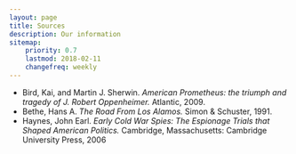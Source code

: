 ```yaml
---
layout: page
title: Sources
description: Our information
sitemap:
    priority: 0.7
    lastmod: 2018-02-11
    changefreq: weekly
---
```




  * Bird, Kai, and Martin J. Sherwin. _American Prometheus: the triumph and tragedy of J. Robert Oppenheimer._ Atlantic, 2009.
  * Bethe, Hans A. _The Road From Los Alamos._ Simon & Schuster, 1991.
  * Haynes, John Earl. _Early Cold War Spies: The Espionage Trials that Shaped American Politics._ Cambridge, Massachusetts: Cambridge University Press, 2006

